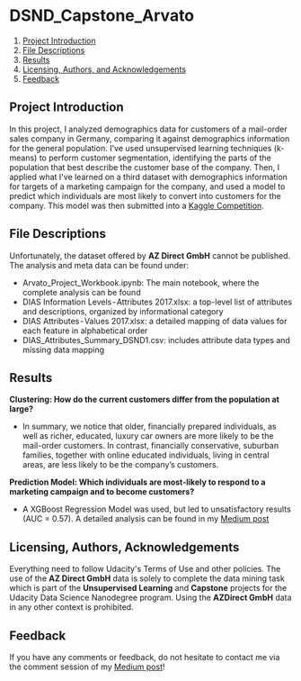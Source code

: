 # DSND_Capstone_Arvato

1. [Project Introduction](#intro)
2. [File Descriptions](#files)
3. [Results](#results)
4. [Licensing, Authors, and Acknowledgements](#licensing)
5. [Feedback](#fb)

## Project Introduction<a name="intro"></a>

In this project, I analyzed demographics data for customers of a mail-order sales company in Germany, comparing it against demographics information
for the general population. I've used unsupervised learning techniques (k-means) to perform customer segmentation, identifying the parts of the
population that best describe the customer base of the company. Then, I applied what I've learned on a third dataset with demographics 
information for targets of a marketing campaign for the company, and used a model to predict which individuals are most likely to convert into customers for the company. This model was then submitted into a [Kaggle Competition](https://www.kaggle.com/c/udacity-arvato-identify-customers/).


## File Descriptions <a name="files"></a>

Unfortunately, the dataset offered by **AZ Direct GmbH** cannot be published. The analysis and meta data can be found under:

- Arvato_Project_Workbook.ipynb: The main notebook, where the complete analysis can be found
- DIAS Information Levels - Attributes 2017.xlsx: a top-level list of attributes and descriptions, organized by informational category
- DIAS Attributes - Values 2017.xlsx: a detailed mapping of data values for each feature in alphabetical order
- DIAS_Attributes_Summary_DSND1.csv: includes attribute data types and missing data mapping

## Results<a name="results"></a>

**Clustering: How do the current customers differ from the population at large?**
* In summary, we notice that older, financially prepared individuals, as well as richer, educated, luxury car owners are more likely to be the mail-order customers. In contrast, financially conservative, suburban families, together with online educated individuals, living in central areas, are less likely to be the company’s customers.

**Prediction Model: Which individuals are most-likely to respond to a marketing campaign and to become customers?**
* A XGBoost Regression Model was used, but led to unsatisfactory results (AUC = 0.57). A detailed analysis can be found in my [Medium post](https://medium.com/@t.theoto/segmenting-customers-and-supporting-a-targeted-marketing-campaign-a-data-science-approach-60fe4eee2b06)

## Licensing, Authors, Acknowledgements<a name="licensing"></a>

Everything need to follow Udacity's Terms of Use and other policies. The use of the **AZ Direct GmbH** data is solely to complete the data mining task which is part of the **Unsupervised Learning** and **Capstone** projects for the Udacity Data Science Nanodegree program. Using the **AZDirect GmbH** data in any other context is prohibited.

## Feedback<a name="fb"></a>

If you have any comments or feedback, do not hesitate to contact me via the comment session of my [Medium post](https://medium.com/@t.theoto/segmenting-customers-and-supporting-a-targeted-marketing-campaign-a-data-science-approach-60fe4eee2b06)!
